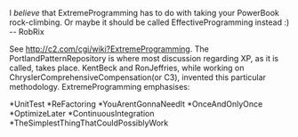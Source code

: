 

I *believe* that ExtremeProgramming has to do with taking your PowerBook rock-climbing. Or maybe it should be called EffectiveProgramming instead :) -- RobRix

See http://c2.com/cgi/wiki?ExtremeProgramming.  The PortlandPatternRepository is where most discussion regarding XP, as it is called, takes place.  KentBeck and RonJeffries, while working on ChryslerComprehensiveCompensation(or C3), invented this particular methodology.  ExtremeProgramming emphasises:


*UnitTest
*ReFactoring
*YouArentGonnaNeedIt
*OnceAndOnlyOnce
*OptimizeLater
*ContinuousIntegration
*TheSimplestThingThatCouldPossiblyWork
